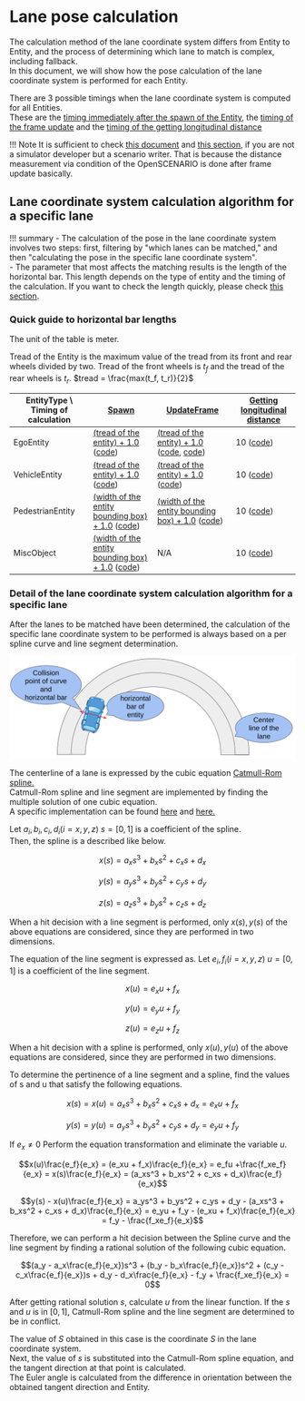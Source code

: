 # Lane pose calculation

The calculation method of the lane coordinate system differs from Entity to Entity, and the process of determining which lane to match is complex, including fallback.  
In this document, we will show how the pose calculation of the lane coordinate system is performed for each Entity.

There are 3 possible timings when the lane coordinate system is computed for all Entities.  
These are the [timing immediately after the spawn of the Entity](Spawn.md), the [timing of the frame update](UpdateFrame.md) and the [timing of the getting longitudinal distance](GetLongitudinalDistance.md)

!!! Note
    It is sufficient to check [this document](UpdateFrame.md) and [this section](#lane-coordinate-system-calculation-algorithm-for-a-specific-lane), if you are not a simulator developer but a scenario writer. That is because the distance measurement via condition of the OpenSCENARIO is done after frame update basically.

## Lane coordinate system calculation algorithm for a specific lane

!!! summary
    - The calculation of the pose in the lane coordinate system involves two steps: first, filtering by "which lanes can be matched," and then "calculating the pose in the specific lane coordinate system".  
    - The parameter that most affects the matching results is the length of the horizontal bar. This length depends on the type of entity and the timing of the calculation. If you want to check the length quickly, please check [this section](#quick-guide-to-horizontal-bar-lengths).

### Quick guide to horizontal bar lengths 

The unit of the table is meter.

Tread of the Entity is the maximum value of the tread from its front and rear wheels divided by two.
Tread of the front wheels is $t_f$ and the tread of the rear wheels is $t_r$.
$tread = \frac{max(t_f, t_r)}{2}$

| EntityType \ Timing of calculation | [Spawn](Spawn.md)                                                                                                                                                                                                                                                                               | [UpdateFrame](UpdateFrame.md)                                                                                                                                                                                                                                                                                                                                                                                                                                        | [Getting longitudinal distance](GetLongitudinalDistance.md)                                                                                                            |
| ---------------------------------- | ----------------------------------------------------------------------------------------------------------------------------------------------------------------------------------------------------------------------------------------------------------------------------------------------- | -------------------------------------------------------------------------------------------------------------------------------------------------------------------------------------------------------------------------------------------------------------------------------------------------------------------------------------------------------------------------------------------------------------------------------------------------------------------- | ---------------------------------------------------------------------------------------------------------------------------------------------------------------------- |
| EgoEntity                          | [(tread of the entity) + 1.0](Spawn.md#calculate-pose-in-lane-coordinate-system) ([code](https://github.com/tier4/scenario_simulator_v2/blob/729e4e6372cdba60e377ae097d032905b80763a9/simulation/traffic_simulator/include/traffic_simulator/entity/entity_manager.hpp#L458-L468))              | [(tread of the entity) + 1.0](UpdateFrame.md#calculate-pose-in-lane-coordinate-system) ([code](https://github.com/tier4/scenario_simulator_v2/blob/729e4e6372cdba60e377ae097d032905b80763a9/simulation/traffic_simulator/src/entity/vehicle_entity.cpp#L78-L85), [code](https://github.com/tier4/scenario_simulator_v2/blob/729e4e6372cdba60e377ae097d032905b80763a9/simulation/simple_sensor_simulator/src/vehicle_simulation/ego_entity_simulation.cpp#L453-L456)) | 10 ([code](https://github.com/tier4/scenario_simulator_v2/blob/f577103d685523a3e8e19fd72c9a1c3c2d032704/simulation/traffic_simulator/src/utils/distance.cpp#L48-L122)) |
| VehicleEntity                      | [(tread of the entity) + 1.0](Spawn.md#calculate-pose-in-lane-coordinate-system) ([code](https://github.com/tier4/scenario_simulator_v2/blob/729e4e6372cdba60e377ae097d032905b80763a9/simulation/traffic_simulator/include/traffic_simulator/entity/entity_manager.hpp#L458-L468))              | [(tread of the entity) + 1.0](UpdateFrame.md#calculate-pose-in-lane-coordinate-system) ([code](https://github.com/tier4/scenario_simulator_v2/blob/729e4e6372cdba60e377ae097d032905b80763a9/simulation/traffic_simulator/src/entity/vehicle_entity.cpp#L78-L85))                                                                                                                                                                                                     | 10 ([code](https://github.com/tier4/scenario_simulator_v2/blob/f577103d685523a3e8e19fd72c9a1c3c2d032704/simulation/traffic_simulator/src/utils/distance.cpp#L48-L122)) |
| PedestrianEntity                   | [(width of the entity bounding box) + 1.0](Spawn.md#calculate-pose-in-lane-coordinate-system) ([code](https://github.com/tier4/scenario_simulator_v2/blob/729e4e6372cdba60e377ae097d032905b80763a9/simulation/traffic_simulator/include/traffic_simulator/entity/entity_manager.hpp#L458-L468)) | [(width of the entity bounding box) + 1.0](UpdateFrame.md#calculate-pose-in-lane-coordinate-system) ([code](https://github.com/tier4/scenario_simulator_v2/blob/729e4e6372cdba60e377ae097d032905b80763a9/simulation/traffic_simulator/src/entity/entity_base.cpp#L86-L89))                                                                                                                                                                                           | 10 ([code](https://github.com/tier4/scenario_simulator_v2/blob/f577103d685523a3e8e19fd72c9a1c3c2d032704/simulation/traffic_simulator/src/utils/distance.cpp#L48-L122)) |
| MiscObject                         | [(width of the entity bounding box) + 1.0](Spawn.md#calculate-pose-in-lane-coordinate-system) ([code](https://github.com/tier4/scenario_simulator_v2/blob/729e4e6372cdba60e377ae097d032905b80763a9/simulation/traffic_simulator/include/traffic_simulator/entity/entity_manager.hpp#L458-L468)) | N/A                                                                                                                                                                                                                                                                                                                                                                                                                                                                  | 10 ([code](https://github.com/tier4/scenario_simulator_v2/blob/f577103d685523a3e8e19fd72c9a1c3c2d032704/simulation/traffic_simulator/src/utils/distance.cpp#L48-L122)) |

### Detail of the lane coordinate system calculation algorithm for a specific lane

After the lanes to be matched have been determined, the calculation of the specific lane coordinate system to be performed is always based on a per spline curve and line segment determination.

![Lane pose calculation](../../image/lane_pose_calculation.png "Lane pose calculation.")

The centerline of a lane is expressed by the cubic equation [Catmull-Rom spline.](https://en.wikipedia.org/wiki/Centripetal_Catmull%E2%80%93Rom_spline)  
Catmull-Rom spline and line segment are implemented by finding the multiple solution of one cubic equation.  
A specific implementation can be found [here](https://github.com/tier4/scenario_simulator_v2/blob/5f19d39ef29243396f26225976975f0c27914c12/common/math/geometry/src/solver/polynomial_solver.cpp#L98-L131) and [here.](https://github.com/tier4/scenario_simulator_v2/blob/5f19d39ef29243396f26225976975f0c27914c12/common/math/geometry/src/spline/hermite_curve.cpp#L124-L187)

Let $a_i,b_i,c_i,d_i (i = x, y, z)$ $s = [0,1]$ is a coefficient of the spline.  
Then, the spline is a described like below.  

$$x(s) = a_xs^3 + b_xs^2 + c_xs + d_x $$

$$y(s) = a_ys^3 + b_ys^2 + c_ys + d_y $$

$$z(s) = a_zs^3 + b_ys^2 + c_zs + d_z $$

When a hit decision with a line segment is performed, only $x(s),y(s)$ of the above equations are considered, since they are performed in two dimensions.  

The equation of the line segment is expressed as.
Let $e_i,f_i (i = x, y, z)$ $u = [0,1]$ is a coefficient of the line segment.  

$$x(u) = e_xu + f_x $$

$$y(u) = e_yu + f_y $$

$$z(u) = e_zu + f_z $$

When a hit decision with a spline is performed, only $x(u),y(u)$ of the above equations are considered, since they are performed in two dimensions.  

To determine the pertinence of a line segment and a spline, find the values of s and u that satisfy the following equations.  

$$x(s) = x(u) = a_xs^3 + b_xs^2 + c_xs + d_x = e_xu + f_x$$

$$y(s) = y(u) = a_ys^3 + b_ys^2 + c_ys + d_y = e_yu + f_y$$

If $e_x\neq0$
Perform the equation transformation and eliminate the variable $u$.

$$x(u)\frac{e_f}{e_x} = (e_xu + f_x)\frac{e_f}{e_x} = e_fu +\frac{f_xe_f}{e_x} = x(s)\frac{e_f}{e_x} = (a_xs^3 + b_xs^2 + c_xs + d_x)\frac{e_f}{e_x}$$

$$y(s) - x(u)\frac{e_f}{e_x} = a_ys^3 + b_ys^2 + c_ys + d_y - (a_xs^3 + b_xs^2 + c_xs + d_x)\frac{e_f}{e_x} = e_yu + f_y - (e_xu + f_x)\frac{e_f}{e_x} = f_y - \frac{f_xe_f}{e_x}$$

Therefore, we can perform a hit decision between the Spline curve and the line segment by finding a rational solution of the following cubic equation.

$$(a_y - a_x\frac{e_f}{e_x})s^3 + (b_y - b_x\frac{e_f}{e_x})s^2 + (c_y - c_x\frac{e_f}{e_x})s + d_y - d_x\frac{e_f}{e_x} - f_y + \frac{f_xe_f}{e_x} = 0$$

After getting rational solution $s$, calculate $u$ from the linear function.
If the $s$ and $u$ is in $[0,1]$, Catmull-Rom spline and the line segment are determined to be in conflict.

The value of $S$ obtained in this case is the coordinate $S$ in the lane coordinate system.  
Next, the value of $s$ is substituted into the Catmull-Rom spline equation, and the tangent direction at that point is calculated.  
The Euler angle is calculated from the difference in orientation between the obtained tangent direction and Entity.
